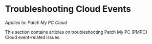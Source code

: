 # Troubleshooting Cloud Events

_Applies to: Patch My PC Cloud_

This section contains articles on troubleshooting Patch My PC (PMPC) Cloud event-related issues.
